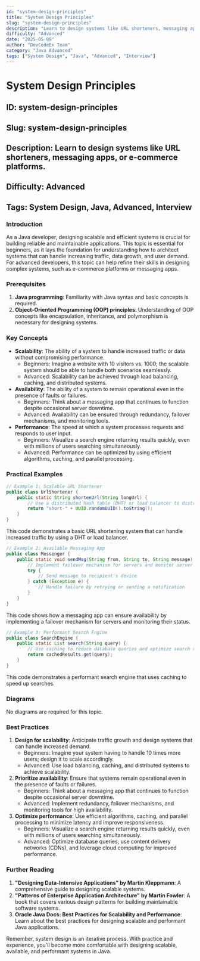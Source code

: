 ```yaml
---
id: "system-design-principles"
title: "System Design Principles"
slug: "system-design-principles"
description: "Learn to design systems like URL shorteners, messaging apps, or e-commerce platforms."
difficulty: "Advanced"
date: "2025-05-09"
author: "DevCodeEx Team"
category: "Java Advanced"
tags: ["System Design", "Java", "Advanced", "Interview"]
---
```


# System Design Principles
## ID: system-design-principles
## Slug: system-design-principles
## Description: Learn to design systems like URL shorteners, messaging apps, or e-commerce platforms.
## Difficulty: Advanced
## Tags: System Design, Java, Advanced, Interview

### Introduction
As a Java developer, designing scalable and efficient systems is crucial for building reliable and maintainable applications. This topic is essential for beginners, as it lays the foundation for understanding how to architect systems that can handle increasing traffic, data growth, and user demand. For advanced developers, this topic can help refine their skills in designing complex systems, such as e-commerce platforms or messaging apps.

### Prerequisites
1. **Java programming**: Familiarity with Java syntax and basic concepts is required.
2. **Object-Oriented Programming (OOP) principles**: Understanding of OOP concepts like encapsulation, inheritance, and polymorphism is necessary for designing systems.

### Key Concepts

* **Scalability**: The ability of a system to handle increased traffic or data without compromising performance.
	+ Beginners: Imagine a website with 10 visitors vs. 1000; the scalable system should be able to handle both scenarios seamlessly.
	+ Advanced: Scalability can be achieved through load balancing, caching, and distributed systems.
* **Availability**: The ability of a system to remain operational even in the presence of faults or failures.
	+ Beginners: Think about a messaging app that continues to function despite occasional server downtime.
	+ Advanced: Availability can be ensured through redundancy, failover mechanisms, and monitoring tools.
* **Performance**: The speed at which a system processes requests and responds to user input.
	+ Beginners: Visualize a search engine returning results quickly, even with millions of users searching simultaneously.
	+ Advanced: Performance can be optimized by using efficient algorithms, caching, and parallel processing.

### Practical Examples

```java
// Example 1: Scalable URL Shortener
public class UrlShortener {
    public static String shortenUrl(String longUrl) {
        // Use a distributed hash table (DHT) or load balancer to distribute traffic
        return "short-" + UUID.randomUUID().toString();
    }
}

```

This code demonstrates a basic URL shortening system that can handle increased traffic by using a DHT or load balancer.

```java
// Example 2: Available Messaging App
public class Messenger {
    public static void sendMsg(String from, String to, String message) {
        // Implement failover mechanism for servers and monitor server status
        try {
            // Send message to recipient's device
        } catch (Exception e) {
            // Handle failure by retrying or sending a notification
        }
    }
}

```

This code shows how a messaging app can ensure availability by implementing a failover mechanism for servers and monitoring their status.

```java
// Example 3: Performant Search Engine
public class SearchEngine {
    public static List search(String query) {
        // Use caching to reduce database queries and optimize search results
        return cachedResults.get(query);
    }
}

```

This code demonstrates a performant search engine that uses caching to speed up searches.

### Diagrams
No diagrams are required for this topic.

### Best Practices

1. **Design for scalability**: Anticipate traffic growth and design systems that can handle increased demand.
	+ Beginners: Imagine your system having to handle 10 times more users; design it to scale accordingly.
	+ Advanced: Use load balancing, caching, and distributed systems to achieve scalability.
2. **Prioritize availability**: Ensure that systems remain operational even in the presence of faults or failures.
	+ Beginners: Think about a messaging app that continues to function despite occasional server downtime.
	+ Advanced: Implement redundancy, failover mechanisms, and monitoring tools for high availability.
3. **Optimize performance**: Use efficient algorithms, caching, and parallel processing to minimize latency and improve responsiveness.
	+ Beginners: Visualize a search engine returning results quickly, even with millions of users searching simultaneously.
	+ Advanced: Optimize database queries, use content delivery networks (CDNs), and leverage cloud computing for improved performance.

### Further Reading

1. **"Designing Data-Intensive Applications" by Martin Kleppmann**: A comprehensive guide to designing scalable systems.
2. **"Patterns of Enterprise Application Architecture" by Martin Fowler**: A book that covers various design patterns for building maintainable software systems.
3. **Oracle Java Docs: Best Practices for Scalability and Performance**: Learn about the best practices for designing scalable and performant Java applications.

Remember, system design is an iterative process. With practice and experience, you'll become more comfortable with designing scalable, available, and performant systems in Java.